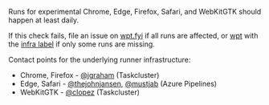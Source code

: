 Runs for experimental Chrome, Edge, Firefox, Safari, and WebKitGTK should happen at least daily.

If this check fails, file an issue on [wpt.fyi](https://github.com/web-platform-tests/wpt.fyi) if all runs are affected, or [wpt](https://github.com/web-platform-tests/wpt) with the [infra label](https://github.com/web-platform-tests/wpt/labels/infra) if only some runs are missing.

Contact points for the underlying runner infrastructure:
* Chrome, Firefox - [@jgraham](http://github.com/jgraham) (Taskcluster)
* Edge, Safari - [@thejohnjansen](https://github.com/thejohnjansen), [@mustjab](https://github.com/mustjab) (Azure Pipelines)
* WebKitGTK - [@clopez](http://github.com/clopez) (Taskcluster)
